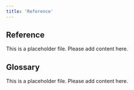 ```yaml
---
title: 'Reference'
---
```


## Reference

This is a placeholder file. Please add content here. 

## Glossary

This is a placeholder file. Please add content here. 